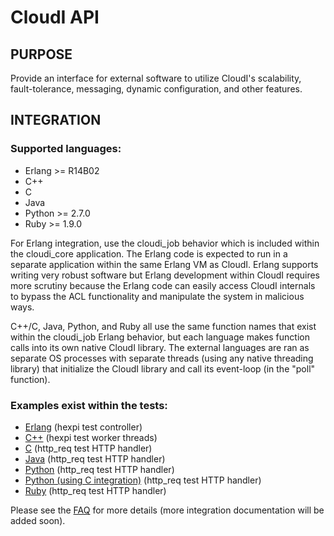 # CloudI API

## PURPOSE

Provide an interface for external software to utilize CloudI's scalability,
fault-tolerance, messaging, dynamic configuration, and other features.

## INTEGRATION

### Supported languages:

* Erlang >= R14B02
* C++
* C
* Java
* Python >= 2.7.0
* Ruby >= 1.9.0

For Erlang integration, use the cloudi_job behavior which is included within
the cloudi_core application.  The Erlang code is expected to run in a separate
application within the same Erlang VM as CloudI.  Erlang supports writing
very robust software but Erlang development within CloudI requires more
scrutiny because the Erlang code can easily access CloudI internals to
bypass the ACL functionality and manipulate the system in malicious ways.

C++/C, Java, Python, and Ruby all use the same function names that exist within
the cloudi_job Erlang behavior, but each language makes function calls into
its own native CloudI library.  The external languages are ran as separate
OS processes with separate threads (using any native threading library) that
initialize the CloudI library and call its event-loop (in the "poll" function).

### Examples exist within the tests:

* [Erlang](https://github.com/okeuday/CloudI/blob/master/src/tests/hexpi/src/cloudi_job_hexpi.erl) (hexpi test controller)
* [C++](https://github.com/okeuday/CloudI/blob/master/src/tests/hexpi/cxx_src/main.cpp) (hexpi test worker threads)
* [C](https://github.com/okeuday/CloudI/blob/master/src/tests/http_req/c_src/main.c) (http_req test HTTP handler)
* [Java](https://github.com/okeuday/CloudI/tree/master/src/tests/http_req/org/cloudi/tests/http_req) (http_req test HTTP handler)
* [Python](https://github.com/okeuday/CloudI/blob/master/src/tests/http_req/http_req.py) (http_req test HTTP handler)
* [Python (using C integration)](https://github.com/okeuday/CloudI/blob/master/src/tests/http_req/http_req_c.py) (http_req test HTTP handler)
* [Ruby](https://github.com/okeuday/CloudI/blob/master/src/tests/http_req/http_req.rb) (http_req test HTTP handler)

Please see the [FAQ](http://cloudi.org/faq.html) for more details
(more integration documentation will be added soon).

